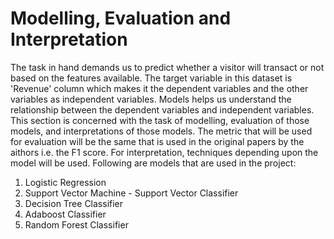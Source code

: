 # Modelling, Evaluation and Interpretation

The task in hand demands us to predict whether a visitor will transact or not based on the features available. The target variable in this dataset is 'Revenue' column which makes it the dependent variables and the other variables as independent variables. Models helps us understand the relationship between the dependent variables and independent variables. This section is concerned with the task of modelling, evaluation of those models, and interpretations of those models. 
The metric that will be used for evaluation will be the same that is used in the original papers by the aithors i.e. the F1 score. For interpretation, techniques depending upon the model will be used.
Following are models that are used in the project:
1. Logistic Regression
2. Support Vector Machine - Support Vector Classifier
3. Decision Tree Classifier
4. Adaboost Classifier
5. Random Forest Classifier